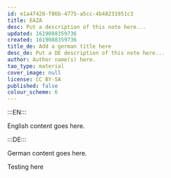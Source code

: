 ```yaml
---
id: e1a47428-f86b-4775-a5cc-4b48231951c3
title: EAZA
desc: Put a description of this note here...
updated: 1619088359736
created: 1619088359736
title_de: Add a german title here
desc_de: Put a DE description of this note here...
author: Author name(s) here.
tao_type: material
cover_image: null
license: CC BY-SA
published: false
colour_scheme: 6
---
```


:::EN:::

English content goes here.

:::DE:::

German content goes here.

Testing here
